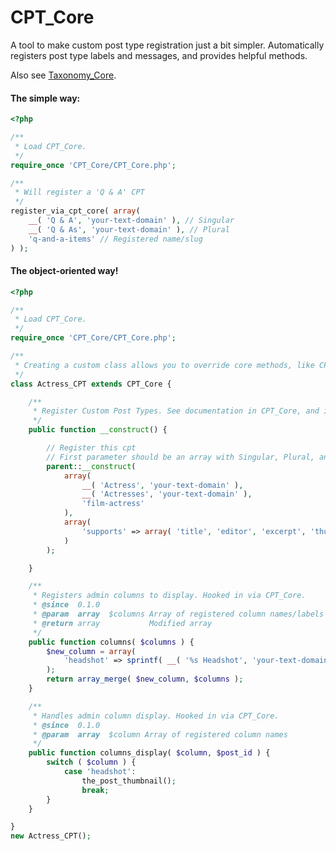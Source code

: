 CPT_Core
=========

A tool to make custom post type registration just a bit simpler. Automatically registers post type labels and messages, and provides helpful methods.

Also see [Taxonomy_Core](https://github.com/jtsternberg/Taxonomy_Core).

#### The simple way:
```php
<?php

/**
 * Load CPT_Core.
 */
require_once 'CPT_Core/CPT_Core.php';

/**
 * Will register a 'Q & A' CPT
 */
register_via_cpt_core( array(
	__( 'Q & A', 'your-text-domain' ), // Singular
	__( 'Q & As', 'your-text-domain' ), // Plural
	'q-and-a-items' // Registered name/slug
) );
```

#### The object-oriented way!
```php
<?php

/**
 * Load CPT_Core.
 */
require_once 'CPT_Core/CPT_Core.php';

/**
 * Creating a custom class allows you to override core methods, like CPT_Core::columns, and CPT_Core::columns_display
 */
class Actress_CPT extends CPT_Core {

	/**
	 * Register Custom Post Types. See documentation in CPT_Core, and in wp-includes/post.php
	 */
	public function __construct() {

		// Register this cpt
		// First parameter should be an array with Singular, Plural, and Registered name
		parent::__construct(
			array( 
				__( 'Actress', 'your-text-domain' ),
				__( 'Actresses', 'your-text-domain' ),
				'film-actress'
			),
			array( 
				'supports' => array( 'title', 'editor', 'excerpt', 'thumbnail' ), 
			)
		);

	}

	/**
	 * Registers admin columns to display. Hooked in via CPT_Core.
	 * @since  0.1.0
	 * @param  array  $columns Array of registered column names/labels
	 * @return array           Modified array
	 */
	public function columns( $columns ) {
		$new_column = array(
			'headshot' => sprintf( __( '%s Headshot', 'your-text-domain' ), $this->post_type( 'singular' ) ),
		);
		return array_merge( $new_column, $columns );
	}

	/**
	 * Handles admin column display. Hooked in via CPT_Core.
	 * @since  0.1.0
	 * @param  array  $column Array of registered column names
	 */
	public function columns_display( $column, $post_id ) {
		switch ( $column ) {
			case 'headshot':
				the_post_thumbnail();
				break;
		}
	}

}
new Actress_CPT();
```
